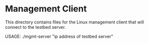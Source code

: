 Management Client
=================

This directory contains files for the Linux management client that will
connect to the testbed server.

USAGE: ./mgmt-server "ip address of testbed server"



